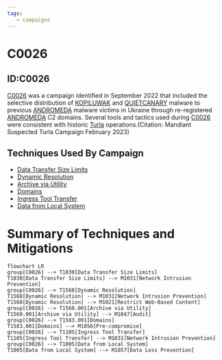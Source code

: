 ```yaml
---
tags:
   - campaigns
---
```

# C0026
## ID:C0026
[C0026](/mitre/campaigns/C0026) was a campaign identified in September 2022 that included the selective distribution of [KOPILUWAK](/mitre/software/S1075) and [QUIETCANARY](/mitre/software/S1076) malware to previous [ANDROMEDA](/mitre/software/S1074) malware victims in Ukraine through re-registered [ANDROMEDA](/mitre/software/S1074) C2 domains. Several tools and tactics used during [C0026](/mitre/campaigns/C0026) were consistent with historic [Turla](/mitre/groups/G0010) operations.(Citation: Mandiant Suspected Turla Campaign February 2023)
## Techniques Used By Campaign
* [Data Transfer Size Limits](/mitre/techniques/T1030)
* [Dynamic Resolution](/mitre/techniques/T1568)
* [Archive via Utility](/mitre/techniques/T1560/001)
* [Domains](/mitre/techniques/T1583/001)
* [Ingress Tool Transfer](/mitre/techniques/T1105)
* [Data from Local System](/mitre/techniques/T1005)

# Summary of Techniques and Mitigations
```mermaid
flowchart LR
group[C0026] --> T1030[Data Transfer Size Limits]
T1030[Data Transfer Size Limits] --> M1031[Network Intrusion Prevention]
group[C0026] --> T1568[Dynamic Resolution]
T1568[Dynamic Resolution] --> M1031[Network Intrusion Prevention]
T1568[Dynamic Resolution] --> M1021[Restrict Web-Based Content]
group[C0026] --> T1560.001[Archive via Utility]
T1560.001[Archive via Utility] --> M1047[Audit]
group[C0026] --> T1583.001[Domains]
T1583.001[Domains] --> M1056[Pre-compromise]
group[C0026] --> T1105[Ingress Tool Transfer]
T1105[Ingress Tool Transfer] --> M1031[Network Intrusion Prevention]
group[C0026] --> T1005[Data from Local System]
T1005[Data from Local System] --> M1057[Data Loss Prevention]
```